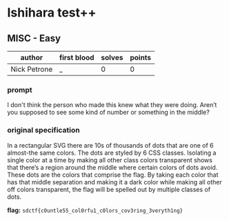 # Ishihara test++
## MISC - Easy
| author | first blood | solves | points |
| --- | --- | --- | --- |
| Nick Petrone | _ | 0 | 0 |
### prompt
I don't think the person who made this knew what they were doing. Aren’t you supposed to see some kind of number or something in the middle?

### original specification
In a rectangular SVG there are 10s of thousands of dots that are one of 6 almost-the same colors. The dots are styled by 6 CSS classes. Isolating a single color at a time by making all other class colors transparent shows that there’s a region around the middle where certain colors of dots avoid. These dots are the colors that comprise the flag. By taking each color that has that middle separation and making it a dark color while making all other off colors transparent, the flag will be spelled out by multiple classes of dots.

**flag:** `sdctf{c0untle55_col0rfu1_c0lors_cov3ring_3veryth1ng}`

